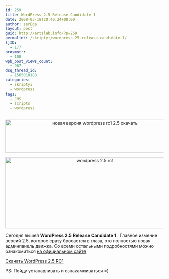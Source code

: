 ```yaml
---
id: 259
title: WordPress 2.5 Release Candidate 1
date: 2008-03-18T20:40:24+00:00
author: serEga
layout: post
guid: http://artslab.info/?p=259
permalink: /skriptyi/wordpress-25-release-candidate-1/
ljID:
  - 177
prosmotr:
  - 100
wpb_post_views_count:
  - 967
dsq_thread_id:
  - 1565018188
categories:
  - skriptyi
  - wordpress
tags:
  - CMS
  - scripts
  - wordpress
---
```

<p style="text-align: center">
  <img src="http://wpcom.wordpress.com/files/2008/03/nav-wide.png" title="новая версия wordpress rc1 2.5 скачать" alt="новая версия wordpress rc1 2.5 скачать" border="0" height="106" width="555" />
</p>

<p style="text-align: center">
  <img src="http://wpcom.wordpress.com/files/2008/03/write-wide.png" title="wordpress 2.5 rc1" alt="wordpress 2.5 rc1" border="0" height="226" width="555" />
</p>

Сегодня вышел **WordPress 2.5** **Release Candidate 1** . Главное измение версий 2.5, которое сразу бросается в глаза, это полностью новая админпанель движка. Со всеми остальными подробностями можно ознакомиться <a href="http://wordpress.org/development/2008/03/25-sneak-peek/" target="_blank">на официальном сайте</a>

<a href="http://wordpress.org/wordpress-2.5-RC1.zip" target="_blank">Скачать WordPress 2.5 RC1</a>

PS: Пойду устанавливать и ознакамливаться =)
